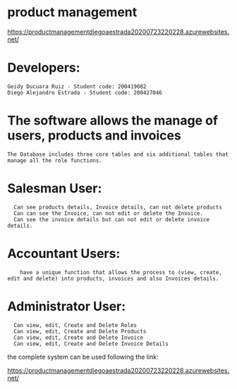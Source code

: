 # product management
https://productmanagementdiegoaestrada20200723220228.azurewebsites.net/
# Developers:

    Geidy Ducuara Ruiz - Student code: 200419082
    Diego Alejandro Estrada - Student code: 200427046

# The software allows the manage of users, products and invoices

    The Database includes three core tables and six additional tables that manage all the role functions.

# Salesman User:
      Can see products details, Invoice details, can not delete products
      Can can see the Invoice, can not edit or delete the Invoice.
      Can see the invoice details but can not edit or delete invoice details.


# Accountant Users:
        have a unique function that allows the process to (view, create, edit and delete) into products, invoices and also Invoices details.

# Administrator User:
      Can view, edit, Create and Delete Roles
      Can view, edit, Create and Delete Products
      Can view, edit, Create and Delete Invoice
      Can view, edit, Create and Delete Invoice Details

    
the complete system can be used following the link:
 
 https://productmanagementdiegoaestrada20200723220228.azurewebsites.net/
 
